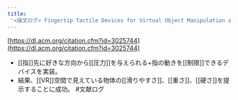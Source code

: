 ```yaml
---
title:
 '<論文ログ> Fingertip Tactile Devices for Virtual Object Manipulation and Exploration'
---
```


[https://dl.acm.org/citation.cfm?id=3025744](https://dl.acm.org/citation.cfm?id=3025744)
- [[指]]先に好きな方向から[[圧力]]を与えられる+指の動きを[[制限]]できるデバイスを実装。
- 結果、[[VR]]空間で見えている物体の[[滑りやすさ]]、[[重さ]]、[[硬さ]]を提示することに成功。
#文献ログ